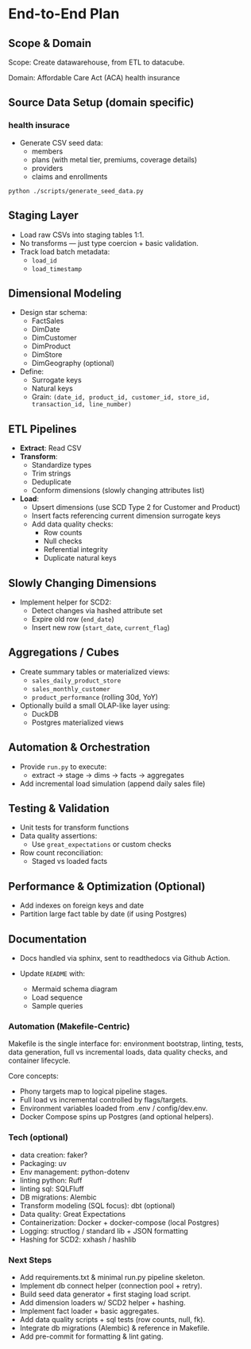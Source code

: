 # End-to-End Plan

## Scope & Domain

Scope: Create datawarehouse, from ETL to datacube.

Domain: Affordable Care Act (ACA) health insurance

## Source Data Setup (domain specific)

### health insurace

- Generate CSV seed data:
  - members
  - plans (with metal tier, premiums, coverage details)
  - providers
  - claims and enrollments

`python ./scripts/generate_seed_data.py`

## Staging Layer

- Load raw CSVs into staging tables 1:1.
- No transforms — just type coercion + basic validation.
- Track load batch metadata:
  - `load_id`
  - `load_timestamp`

## Dimensional Modeling

- Design star schema:
  - FactSales
  - DimDate
  - DimCustomer
  - DimProduct
  - DimStore
  - DimGeography (optional)
- Define:
  - Surrogate keys
  - Natural keys
  - Grain: `(date_id, product_id, customer_id, store_id, transaction_id, line_number)`

## ETL Pipelines

- **Extract**: Read CSV
- **Transform**:
  - Standardize types
  - Trim strings
  - Deduplicate
  - Conform dimensions (slowly changing attributes list)
- **Load**:
  - Upsert dimensions (use SCD Type 2 for Customer and Product)
  - Insert facts referencing current dimension surrogate keys
  - Add data quality checks:
    - Row counts
    - Null checks
    - Referential integrity
    - Duplicate natural keys

## Slowly Changing Dimensions

- Implement helper for SCD2:
  - Detect changes via hashed attribute set
  - Expire old row (`end_date`)
  - Insert new row (`start_date`, `current_flag`)

## Aggregations / Cubes

- Create summary tables or materialized views:
  - `sales_daily_product_store`
  - `sales_monthly_customer`
  - `product_performance` (rolling 30d, YoY)
- Optionally build a small OLAP-like layer using:
  - DuckDB
  - Postgres materialized views

## Automation & Orchestration

- Provide `run.py` to execute:
  - extract -> stage -> dims -> facts -> aggregates
- Add incremental load simulation (append daily sales file)

## Testing & Validation

- Unit tests for transform functions
- Data quality assertions:
  - Use `great_expectations` or custom checks
- Row count reconciliation:
  - Staged vs loaded facts

## Performance & Optimization (Optional)

- Add indexes on foreign keys and date
- Partition large fact table by date (if using Postgres)

## Documentation

- Docs handled via sphinx, sent to readthedocs via Github Action.

- Update `README` with:
  - Mermaid schema diagram
  - Load sequence
  - Sample queries

### Automation (Makefile-Centric)
Makefile is the single interface for: environment bootstrap, linting, tests, data generation, full vs incremental loads, data quality checks, and container lifecycle.

Core concepts:
- Phony targets map to logical pipeline stages.
- Full load vs incremental controlled by flags/targets.
- Environment variables loaded from .env / config/dev.env.
- Docker Compose spins up Postgres (and optional helpers).

### Tech (optional)
- data creation: faker?
- Packaging: uv
- Env management: python-dotenv
- linting python: Ruff
- linting sql: SQLFluff
- DB migrations: Alembic
- Transform modeling (SQL focus): dbt (optional)
- Data quality: Great Expectations
- Containerization: Docker + docker-compose (local Postgres)
- Logging: structlog / standard lib + JSON formatting
- Hashing for SCD2: xxhash / hashlib

### Next Steps
- Add requirements.txt & minimal run.py pipeline skeleton.
- Implement db connect helper (connection pool + retry).
- Build seed data generator + first staging load script.
- Add dimension loaders w/ SCD2 helper + hashing.
- Implement fact loader + basic aggregates.
- Add data quality scripts + sql tests (row counts, null, fk).
- Integrate db migrations (Alembic) & reference in Makefile.
- Add pre-commit for formatting & lint gating.

